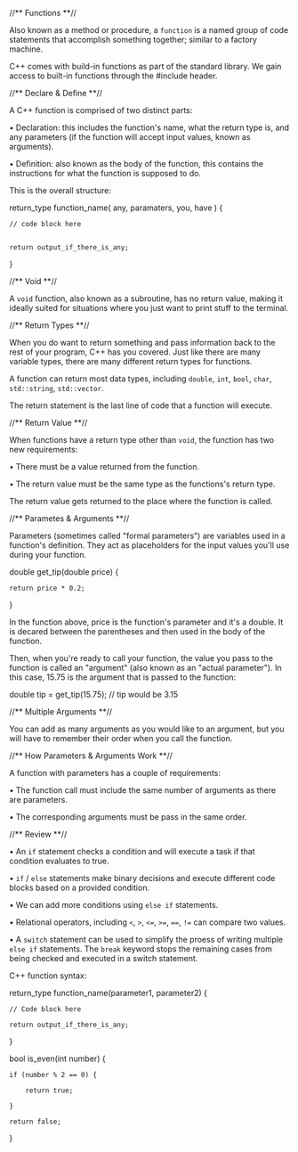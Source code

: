 //** Functions **//

Also known as a method or procedure, a `function` is a named group of code statements that accomplish something together; similar to a factory machine.

C++ comes with build-in functions as part of the standard library. We gain access to built-in functions through the #include header.

//** Declare & Define **//

A C++ function is comprised of two distinct parts:

• Declaration: this includes the function's name, what the return type is, and any parameters (if the function will accept input values, known as arguments).

• Definition: also known as the body of the function, this contains the instructions for what the function is supposed to do.

This is the overall structure:

return_type function_name( any, paramaters, you, have ) {

	// code block here
	

	return output_if_there_is_any;

}

//** Void **//

A `void` function, also known as a subroutine, has no return value, making it ideally suited for situations where you just want to print stuff to the terminal.

//** Return Types **//

When you do want to return something and pass information back to the rest of your program, C++ has you covered. Just like there are many variable types, there are many different return types for functions.

A function can return most data types, including `double`, `int`, `bool`, `char`, `std::string`, `std::vector`.

The return statement is the last line of code that a function will execute.

//** Return Value **//

When functions have a return type other than `void`, the function has two new requirements:

• There must be a value returned from the function.

• The return value must be the same type as the functions's return type.

The return value gets returned to the place where the function is called.

//** Parametes & Arguments **//

Parameters (sometimes called "formal parameters") are variables used in a function's definition. They act as placeholders for the input values you'll use during your function. 

double get_tip(double price) {

	return price * 0.2;

}

In the function above, price is the function's parameter and it's a double. It is decared between the parentheses and then used in the body of the function. 

Then, when you're ready to call your function, the value you pass to the function is called an "argument" (also known as an "actual parameter"). In this case, 15.75 is the argument that is passed to the function:

double tip = get_tip(15.75);
// tip would be 3.15


//** Multiple Arguments **//

You can add as many arguments as you would like to an argument, but you will have to remember their order when you call the function.

//** How Parameters & Arguments Work **//

A function with parameters has a couple of requirements:

• The function call must include the same number of arguments as there are parameters.

• The corresponding arguments must be pass in the same order.

//** Review **//

• An `if` statement checks a condition and will execute a task if that condition evaluates to true.

• `if` / `else` statements make binary decisions and execute different code blocks based on a provided condition.

• We can add more conditions using `else if` statements.

• Relational operators, including `<`, `>`, `<=`, `>=`, `==`, `!=` can compare two values.

• A `switch` statement can be used to simplify the proess of writing multiple `else if` statements. The `break` keyword stops the remaining cases from being checked and executed in a switch statement.

C++ function syntax:

return_type function_name(parameter1, parameter2) {

	// Code block here
	
	return output_if_there_is_any;

}

bool is_even(int number) {

	if (number % 2 == 0) {
	
		return true;
	
	}
	
	return false;
	
}